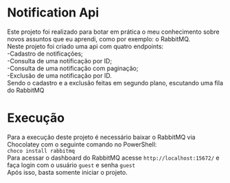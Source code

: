 # Notification Api
Este projeto foi realizado para botar em prática o meu conhecimento sobre novos assuntos que eu aprendi, como por exemplo: o RabbitMQ.\
Neste projeto foi criado uma api com quatro endpoints:\
-Cadastro de notificações;\
-Consulta de uma notificação por ID;\
-Consulta de uma notificação com paginação;\
-Exclusão de uma notificação por ID.\
Sendo o cadastro e a exclusão feitas em segundo plano, escutando uma fila do RabbitMQ

# Execução
Para a execução deste projeto é necessário baixar o RabbitMQ via Chocolatey com o seguinte comando no PowerShell:\
`choco install rabbitmq`\
Para acessar o dashboard do RabbitMQ acesse `http://localhost:15672/` e faça login com o usuário `guest` e senha `guest`\
Após isso, basta somente iniciar o projeto.
